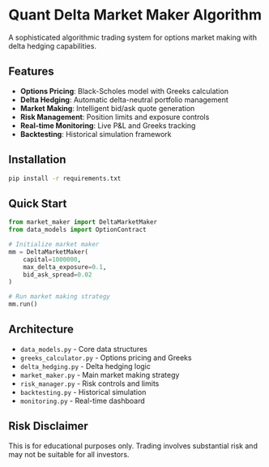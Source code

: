 # Quant Delta Market Maker Algorithm

A sophisticated algorithmic trading system for options market making with delta hedging capabilities.

## Features

- **Options Pricing**: Black-Scholes model with Greeks calculation
- **Delta Hedging**: Automatic delta-neutral portfolio management
- **Market Making**: Intelligent bid/ask quote generation
- **Risk Management**: Position limits and exposure controls
- **Real-time Monitoring**: Live P&L and Greeks tracking
- **Backtesting**: Historical simulation framework

## Installation

```bash
pip install -r requirements.txt
```

## Quick Start

```python
from market_maker import DeltaMarketMaker
from data_models import OptionContract

# Initialize market maker
mm = DeltaMarketMaker(
    capital=1000000,
    max_delta_exposure=0.1,
    bid_ask_spread=0.02
)

# Run market making strategy
mm.run()
```

## Architecture

- `data_models.py` - Core data structures
- `greeks_calculator.py` - Options pricing and Greeks
- `delta_hedging.py` - Delta hedging logic
- `market_maker.py` - Main market making strategy
- `risk_manager.py` - Risk controls and limits
- `backtesting.py` - Historical simulation
- `monitoring.py` - Real-time dashboard

## Risk Disclaimer

This is for educational purposes only. Trading involves substantial risk and may not be suitable for all investors.